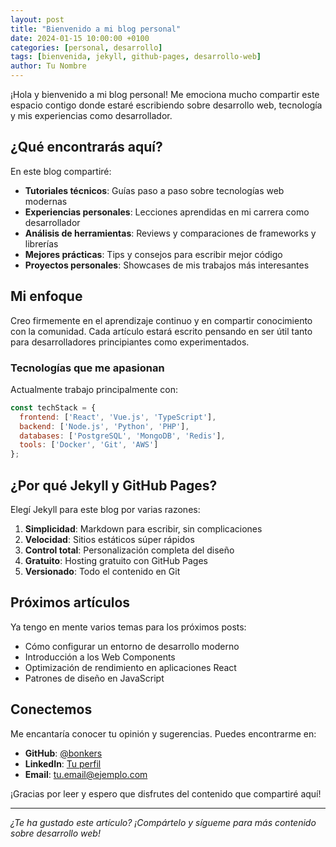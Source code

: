 ```yaml
---
layout: post
title: "Bienvenido a mi blog personal"
date: 2024-01-15 10:00:00 +0100
categories: [personal, desarrollo]
tags: [bienvenida, jekyll, github-pages, desarrollo-web]
author: Tu Nombre
---
```


¡Hola y bienvenido a mi blog personal! Me emociona mucho compartir este espacio contigo donde estaré escribiendo sobre desarrollo web, tecnología y mis experiencias como desarrollador.

## ¿Qué encontrarás aquí?

En este blog compartiré:

- **Tutoriales técnicos**: Guías paso a paso sobre tecnologías web modernas
- **Experiencias personales**: Lecciones aprendidas en mi carrera como desarrollador
- **Análisis de herramientas**: Reviews y comparaciones de frameworks y librerías
- **Mejores prácticas**: Tips y consejos para escribir mejor código
- **Proyectos personales**: Showcases de mis trabajos más interesantes

## Mi enfoque

Creo firmemente en el aprendizaje continuo y en compartir conocimiento con la comunidad. Cada artículo estará escrito pensando en ser útil tanto para desarrolladores principiantes como experimentados.

### Tecnologías que me apasionan

Actualmente trabajo principalmente con:

```javascript
const techStack = {
  frontend: ['React', 'Vue.js', 'TypeScript'],
  backend: ['Node.js', 'Python', 'PHP'],
  databases: ['PostgreSQL', 'MongoDB', 'Redis'],
  tools: ['Docker', 'Git', 'AWS']
};
```

## ¿Por qué Jekyll y GitHub Pages?

Elegí Jekyll para este blog por varias razones:

1. **Simplicidad**: Markdown para escribir, sin complicaciones
2. **Velocidad**: Sitios estáticos súper rápidos
3. **Control total**: Personalización completa del diseño
4. **Gratuito**: Hosting gratuito con GitHub Pages
5. **Versionado**: Todo el contenido en Git

## Próximos artículos

Ya tengo en mente varios temas para los próximos posts:

- Cómo configurar un entorno de desarrollo moderno
- Introducción a los Web Components
- Optimización de rendimiento en aplicaciones React
- Patrones de diseño en JavaScript

## Conectemos

Me encantaría conocer tu opinión y sugerencias. Puedes encontrarme en:

- **GitHub**: [@bonkers](https://github.com/bonkers)
- **LinkedIn**: [Tu perfil](https://linkedin.com/in/tu-linkedin)
- **Email**: [tu.email@ejemplo.com](mailto:tu.email@ejemplo.com)

¡Gracias por leer y espero que disfrutes del contenido que compartiré aquí!

---

*¿Te ha gustado este artículo? ¡Compártelo y sígueme para más contenido sobre desarrollo web!*
